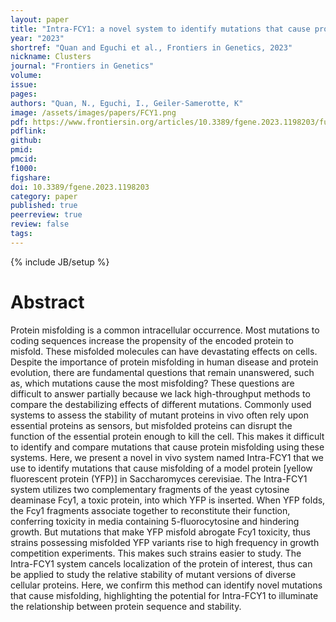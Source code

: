```yaml
---
layout: paper
title: "Intra-FCY1: a novel system to identify mutations that cause protein misfolding"
year: "2023"
shortref: "Quan and Eguchi et al., Frontiers in Genetics, 2023"
nickname: Clusters
journal: "Frontiers in Genetics"
volume: 
issue: 
pages: 
authors: "Quan, N., Eguchi, I., Geiler-Samerotte, K"
image: /assets/images/papers/FCY1.png
pdf: https://www.frontiersin.org/articles/10.3389/fgene.2023.1198203/full
pdflink: 
github: 
pmid: 
pmcid: 
f1000: 
figshare: 
doi: 10.3389/fgene.2023.1198203
category: paper
published: true
peerreview: true
review: false
tags: 
---
```

{% include JB/setup %}

# Abstract 

Protein misfolding is a common intracellular occurrence. Most mutations to coding sequences increase the propensity of the encoded protein to misfold. These misfolded molecules can have devastating effects on cells. Despite the importance of protein misfolding in human disease and protein evolution, there are fundamental questions that remain unanswered, such as, which mutations cause the most misfolding? These questions are difficult to answer partially because we lack high-throughput methods to compare the destabilizing effects of different mutations. Commonly used systems to assess the stability of mutant proteins in vivo often rely upon essential proteins as sensors, but misfolded proteins can disrupt the function of the essential protein enough to kill the cell. This makes it difficult to identify and compare mutations that cause protein misfolding using these systems. Here, we present a novel in vivo system named Intra-FCY1 that we use to identify mutations that cause misfolding of a model protein [yellow fluorescent protein (YFP)] in Saccharomyces cerevisiae. The Intra-FCY1 system utilizes two complementary fragments of the yeast cytosine deaminase Fcy1, a toxic protein, into which YFP is inserted. When YFP folds, the Fcy1 fragments associate together to reconstitute their function, conferring toxicity in media containing 5-fluorocytosine and hindering growth. But mutations that make YFP misfold abrogate Fcy1 toxicity, thus strains possessing misfolded YFP variants rise to high frequency in growth competition experiments. This makes such strains easier to study. The Intra-FCY1 system cancels localization of the protein of interest, thus can be applied to study the relative stability of mutant versions of diverse cellular proteins. Here, we confirm this method can identify novel mutations that cause misfolding, highlighting the potential for Intra-FCY1 to illuminate the relationship between protein sequence and stability.